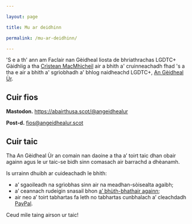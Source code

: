```yaml
---

layout: page

title: Mu ar deidhinn

permalink: /mu-ar-deidhinn/

---
```


'S e a th' ann am Faclair nan Gèidheal liosta de bhriathrachas LGDTC+ Gàidhlig a tha [Crìstean MacMhìcheil](https://abairthusa.scot/@angeidheal) air a bhith a' cruinneachadh fhad 's a tha e air a bhith a' sgrìobhadh a' bhlog naidheachd LGDTC+, [An Gèidheal Ùr](https://angeidhealur.scot). 

## Cuir fios

**Mastodon.** <a rel="me" href="https://abairthusa.scot/@angeidhealur">https://abairthusa.scot/@angeidhealur</a>

**Post-d.** [fios@angeidhealur.scot](mailto:fios@angeidhealur.scot)

## Cuir taic

Tha An Gèidheal Ùr an comain nan daoine a tha a’ toirt taic dhan obair againn agus le ur taic-se bidh sinn comasach air barrachd a dhèanamh.

Is urrainn dhuibh ar cuideachadh le bhith:

- a’ sgaoileadh na sgrìobhas sinn air na meadhan-sòisealta agaibh;
- a’ ceannach rudeigin snasail bhon [a’ bhùth-bhathair againn](https://angeidhealur.myspreadshop.co.uk/);
- air neo a’ toirt tabhartas fa leth no tabhartas cunbhalach a’ cleachdadh [PayPal](https://www.paypal.com/donate/?hosted_button_id=33K2N9HRBJ4QS).

Ceud mìle taing airson ur taic!
